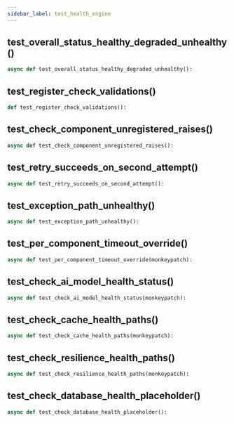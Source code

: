```yaml
---
sidebar_label: test_health_engine
---
```


## test_overall_status_healthy_degraded_unhealthy()

```python
async def test_overall_status_healthy_degraded_unhealthy():
```

## test_register_check_validations()

```python
def test_register_check_validations():
```

## test_check_component_unregistered_raises()

```python
async def test_check_component_unregistered_raises():
```

## test_retry_succeeds_on_second_attempt()

```python
async def test_retry_succeeds_on_second_attempt():
```

## test_exception_path_unhealthy()

```python
async def test_exception_path_unhealthy():
```

## test_per_component_timeout_override()

```python
async def test_per_component_timeout_override(monkeypatch):
```

## test_check_ai_model_health_status()

```python
async def test_check_ai_model_health_status(monkeypatch):
```

## test_check_cache_health_paths()

```python
async def test_check_cache_health_paths(monkeypatch):
```

## test_check_resilience_health_paths()

```python
async def test_check_resilience_health_paths(monkeypatch):
```

## test_check_database_health_placeholder()

```python
async def test_check_database_health_placeholder():
```
